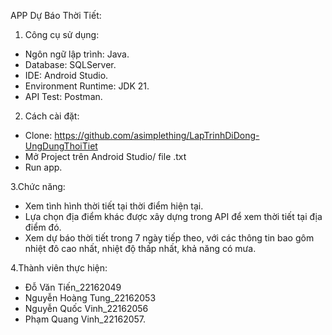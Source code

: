 APP Dự Báo Thời Tiết:
1. Công cụ sử dụng:

+ Ngôn ngữ lập trình: Java.
+ Database: SQLServer.
+ IDE: Android Studio.
+ Environment Runtime: JDK 21.
+ API Test: Postman.
  
2. Cách cài đặt:

+ Clone: https://github.com/asimplething/LapTrinhDiDong-UngDungThoiTiet
+ Mở Project trên Android Studio/ file .txt
+ Run app.
  
3.Chức năng:

+ Xem tình hình thời tiết tại thời điểm hiện tại.
+ Lựa chọn địa điểm khác được xây dựng trong API để xem thời tiết tại địa điểm đó.
+ Xem dự báo thời tiết trong 7 ngày tiếp theo, với các thông tin bao gôm nhiệt đô cao nhất, nhiệt độ thấp nhất, khả năng có mưa.
  
4.Thành viên thực hiện:
+ Đỗ Văn Tiến_22162049
+ Nguyễn Hoàng Tung_22162053
+ Nguyễn Quốc Vinh_22162056
+ Phạm Quang Vinh_22162057.
